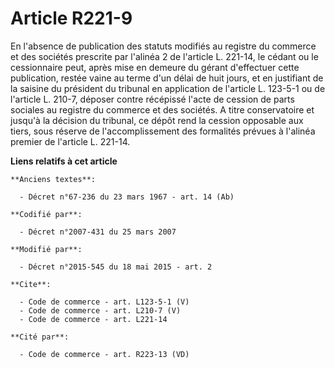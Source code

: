 # Article R221-9

En l'absence de publication des statuts modifiés au registre du commerce et des sociétés prescrite par l'alinéa 2 de
l'article L. 221-14, le cédant ou le cessionnaire peut, après mise en demeure du gérant d'effectuer cette publication, restée
vaine au terme d'un délai de huit jours, et en justifiant de la saisine du président du tribunal en application de l'article
L. 123-5-1 ou de l'article L. 210-7, déposer contre récépissé l'acte de cession de parts sociales au registre du commerce et
des sociétés. A titre conservatoire et jusqu'à la décision du tribunal, ce dépôt rend la cession opposable aux tiers, sous
réserve de l'accomplissement des formalités prévues à l'alinéa premier de l'article L. 221-14.

**Liens relatifs à cet article**

	**Anciens textes**:

	  - Décret n°67-236 du 23 mars 1967 - art. 14 (Ab)

	**Codifié par**:

	  - Décret n°2007-431 du 25 mars 2007

	**Modifié par**:

	  - Décret n°2015-545 du 18 mai 2015 - art. 2

	**Cite**:

	  - Code de commerce - art. L123-5-1 (V)
	  - Code de commerce - art. L210-7 (V)
	  - Code de commerce - art. L221-14

	**Cité par**:

	  - Code de commerce - art. R223-13 (VD)
